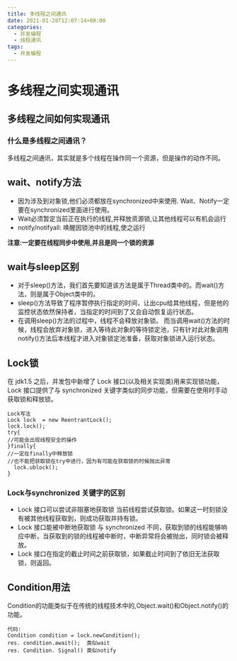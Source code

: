 ```yaml
---
title: 多线程之间通讯
date: 2021-01-28T12:07:14+08:00
categories:
  - 并发编程
  - 线程通讯
tags:
  - 并发编程
---
```


# 多线程之间实现通讯

## 多线程之间如何实现通讯

### 什么是多线程之间通讯？ 
   多线程之间通讯，其实就是多个线程在操作同一个资源，但是操作的动作不同。
 
## wait、notify方法

- 因为涉及到对象锁,他们必须都放在synchronized中来使用. Wait、Notify一定要在synchronized里面进行使用。
- Wait必须暂定当前正在执行的线程,并释放资源锁,让其他线程可以有机会运行
- notify/notifyall: 唤醒因锁池中的线程,使之运行

**注意:一定要在线程同步中使用,并且是同一个锁的资源**


## wait与sleep区别

- 对于sleep()方法，我们首先要知道该方法是属于Thread类中的。而wait()方法，则是属于Object类中的。
- sleep()方法导致了程序暂停执行指定的时间，让出cpu给其他线程，但是他的监控状态依然保持者，当指定的时间到了又会自动恢复运行状态。
- 在调用sleep()方法的过程中，线程不会释放对象锁。
而当调用wait()方法的时候，线程会放弃对象锁，进入等待此对象的等待锁定池，只有针对此对象调用notify()方法后本线程才进入对象锁定池准备，获取对象锁进入运行状态。


## Lock锁
在 jdk1.5 之后，并发包中新增了 Lock 接口(以及相关实现类)用来实现锁功能，Lock 接口提供了与 synchronized 关键字类似的同步功能，但需要在使用时手动获取锁和释放锁。

```
Lock写法
Lock lock  = new ReentrantLock();
lock.lock();
try{
//可能会出现线程安全的操作
}finally{
//一定在finally中释放锁
//也不能把获取锁在try中进行，因为有可能在获取锁的时候抛出异常
  lock.ublock();
}
```

### Lock与synchronized 关键字的区别
- Lock 接口可以尝试非阻塞地获取锁 当前线程尝试获取锁。如果这一时刻锁没有被其他线程获取到，则成功获取并持有锁。
- Lock 接口能被中断地获取锁 与 synchronized 不同，获取到锁的线程能够响应中断，当获取到的锁的线程被中断时，中断异常将会被抛出，同时锁会被释放。
- Lock 接口在指定的截止时间之前获取锁，如果截止时间到了依旧无法获取锁，则返回。

## Condition用法
 Condition的功能类似于在传统的线程技术中的,Object.wait()和Object.notify()的功能。
```
代码:
Condition condition = lock.newCondition();
res. condition.await();  类似wait
res. Condition. Signal() 类似notify
```